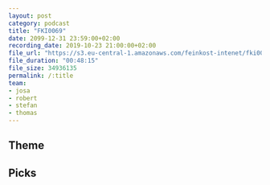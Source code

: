 ```yaml
---
layout: post
category: podcast
title: "FKI0069"
date: 2099-12-31 23:59:00+02:00
recording_date: 2019-10-23 21:00:00+02:00
file_url: "https://s3.eu-central-1.amazonaws.com/feinkost-intenet/fki0069.mp3"
file_duration: "00:48:15"
file_size: 34936135
permalink: /:title
team:
- josa
- robert
- stefan
- thomas
---
```


## Theme



## Picks

